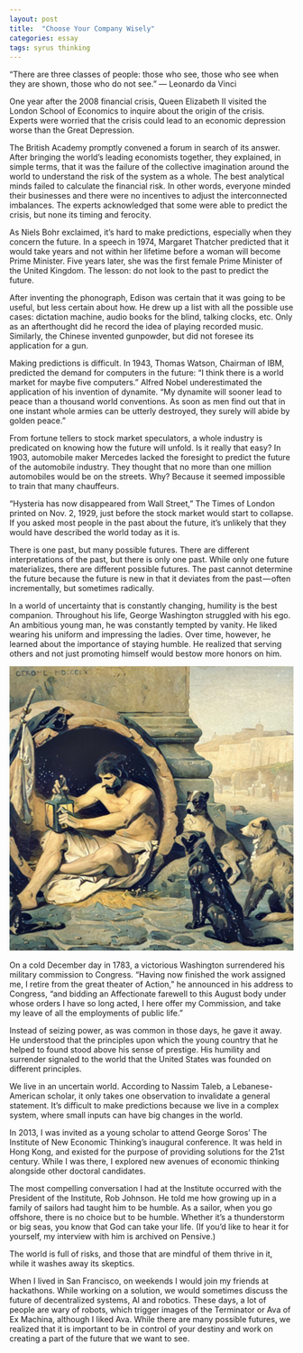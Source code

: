 ```yaml
---
layout: post
title:  "Choose Your Company Wisely"
categories: essay
tags: syrus thinking
---
```


“There are three classes of people: those who see, those who see when they are shown, those who do not see.”
— Leonardo da Vinci

One year after the 2008 financial crisis, Queen Elizabeth II visited the London School of Economics to inquire about the origin of the crisis. Experts were worried that the crisis could lead to an economic depression worse than the Great Depression.

The British Academy promptly convened a forum in search of its answer. After bringing the world’s leading economists together, they explained, in simple terms, that it was the failure of the collective imagination around the world to understand the risk of the system as a whole. The best analytical minds failed to calculate the financial risk. In other words, everyone minded their businesses and there were no incentives to adjust the interconnected imbalances. The experts acknowledged that some were able to predict the crisis, but none its timing and ferocity.

As Niels Bohr exclaimed, it’s hard to make predictions, especially when they concern the future. In a speech in 1974, Margaret Thatcher predicted that it would take years and not within her lifetime before a woman will become Prime Minister. Five years later, she was the first female Prime Minister of the United Kingdom. The lesson: do not look to the past to predict the future.

After inventing the phonograph, Edison was certain that it was going to be useful, but less certain about how. He drew up a list with all the possible use cases: dictation machine, audio books for the blind, talking clocks, etc. Only as an afterthought did he record the idea of playing recorded music. Similarly, the Chinese invented gunpowder, but did not foresee its application for a gun.

Making predictions is difficult. In 1943, Thomas Watson, Chairman of IBM, predicted the demand for computers in the future: “I think there is a world market for maybe five computers.” Alfred Nobel underestimated the application of his invention of dynamite. “My dynamite will sooner lead to peace than a thousand world conventions. As soon as men find out that in one instant whole armies can be utterly destroyed, they surely will abide by golden peace.”

From fortune tellers to stock market speculators, a whole industry is predicated on knowing how the future will unfold. Is it really that easy? In 1903, automobile maker Mercedes lacked the foresight to predict the future of the automobile industry. They thought that no more than one million automobiles would be on the streets. Why? Because it seemed impossible to train that many chauffeurs.

“Hysteria has now disappeared from Wall Street,” The Times of London printed on Nov. 2, 1929, just before the stock market would start to collapse. If you asked most people in the past about the future, it’s unlikely that they would have described the world today as it is.

There is one past, but many possible futures. There are different interpretations of the past, but there is only one past. While only one future materializes, there are different possible futures. The past cannot determine the future because the future is new in that it deviates from the past — often incrementally, but sometimes radically.

In a world of uncertainty that is constantly changing, humility is the best companion. Throughout his life, George Washington struggled with his ego. An ambitious young man, he was constantly tempted by vanity. He liked wearing his uniform and impressing the ladies. Over time, however, he learned about the importance of staying humble. He realized that serving others and not just promoting himself would bestow more honors on him.

<img src="/media/stay-humble.jpg" />

On a cold December day in 1783, a victorious Washington surrendered his military commission to Congress. “Having now finished the work assigned me, I retire from the great theater of Action,” he announced in his address to Congress, “and bidding an Affectionate farewell to this August body under whose orders I have so long acted, I here offer my Commission, and take my leave of all the employments of public life.”

Instead of seizing power, as was common in those days, he gave it away. He understood that the principles upon which the young country that he helped to found stood above his sense of prestige. His humility and surrender signaled to the world that the United States was founded on different principles.

We live in an uncertain world. According to Nassim Taleb, a Lebanese-American scholar, it only takes one observation to invalidate a general statement. It’s difficult to make predictions because we live in a complex system, where small inputs can have big changes in the world.

In 2013, I was invited as a young scholar to attend George Soros’ The Institute of New Economic Thinking’s inaugural conference. It was held in Hong Kong, and existed for the purpose of providing solutions for the 21st century. While I was there, I explored new avenues of economic thinking alongside other doctoral candidates.

The most compelling conversation I had at the Institute occurred with the President of the Institute, Rob Johnson. He told me how growing up in a family of sailors had taught him to be humble. As a sailor, when you go offshore, there is no choice but to be humble. Whether it’s a thunderstorm or big seas, you know that God can take your life. (If you’d like to hear it for yourself, my interview with him is archived on Pensive.)

The world is full of risks, and those that are mindful of them thrive in it, while it washes away its skeptics.

When I lived in San Francisco, on weekends I would join my friends at hackathons. While working on a solution, we would sometimes discuss the future of decentralized systems, AI and robotics. These days, a lot of people are wary of robots, which trigger images of the Terminator or Ava of Ex Machina, although I liked Ava. While there are many possible futures, we realized that it is important to be in control of your destiny and work on creating a part of the future that we want to see.